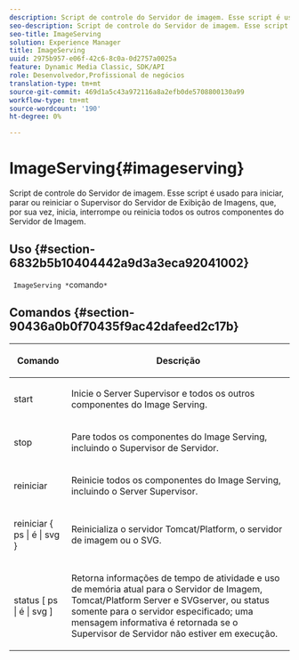 ```yaml
---
description: Script de controle do Servidor de imagem. Esse script é usado para iniciar, parar ou reiniciar o Supervisor do Servidor de Exibição de Imagens, que, por sua vez, inicia, interrompe ou reinicia todos os outros componentes do Servidor de Imagem.
seo-description: Script de controle do Servidor de imagem. Esse script é usado para iniciar, parar ou reiniciar o Supervisor do Servidor de Exibição de Imagens, que, por sua vez, inicia, interrompe ou reinicia todos os outros componentes do Servidor de Imagem.
seo-title: ImageServing
solution: Experience Manager
title: ImageServing
uuid: 2975b957-e06f-42c6-8c0a-0d2757a0025a
feature: Dynamic Media Classic, SDK/API
role: Desenvolvedor,Profissional de negócios
translation-type: tm+mt
source-git-commit: 469d1a5c43a972116a8a2efb0de5708800130a99
workflow-type: tm+mt
source-wordcount: '190'
ht-degree: 0%

---
```



# ImageServing{#imageserving}

Script de controle do Servidor de imagem. Esse script é usado para iniciar, parar ou reiniciar o Supervisor do Servidor de Exibição de Imagens, que, por sua vez, inicia, interrompe ou reinicia todos os outros componentes do Servidor de Imagem.

## Uso {#section-6832b5b10404442a9d3a3eca92041002}

` ImageServing *`comando`*`

## Comandos {#section-90436a0b0f70435f9ac42dafeed2c17b}

<table id="table_692C6A043F9747C88929FF20373EC88C"> 
 <thead> 
  <tr> 
   <th colname="col1" class="entry"> <p>Comando </p> </th> 
   <th colname="col2" class="entry"> <p>Descrição </p> </th> 
  </tr> 
 </thead>
 <tbody> 
  <tr> 
   <td colname="col1"> <p> <span class="codeph"> start  </span> </p> </td> 
   <td colname="col2"> <p> Inicie o Server Supervisor e todos os outros componentes do Image Serving. </p> </td> 
  </tr> 
  <tr> 
   <td colname="col1"> <p> <span class="codeph"> stop  </span> </p> </td> 
   <td colname="col2"> <p> Pare todos os componentes do Image Serving, incluindo o Supervisor de Servidor. </p> </td> 
  </tr> 
  <tr> 
   <td colname="col1"> <p> <span class="codeph"> reiniciar  </span> </p> </td> 
   <td colname="col2"> <p>Reinicie todos os componentes do Image Serving, incluindo o Server Supervisor. </p> </td> 
  </tr> 
  <tr> 
   <td colname="col1"> <p> <span class="codeph"> reiniciar { ps | é | svg }  </span> </p> </td> 
   <td colname="col2"> <p> Reinicializa o servidor Tomcat/Platform, o servidor de imagem ou o SVG. </p> </td> 
  </tr> 
  <tr> 
   <td colname="col1"> <p> <span class="codeph"> status [ ps | é | svg ]  </span> </p> </td> 
   <td colname="col2"> <p>Retorna informações de tempo de atividade e uso de memória atual para o Servidor de Imagem, Tomcat/Platform Server e SVGserver, ou status somente para o servidor especificado; uma mensagem informativa é retornada se o Supervisor de Servidor não estiver em execução. </p> </td> 
  </tr> 
 </tbody> 
</table>

